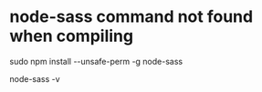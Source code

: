 # node-sass command not found when compiling

sudo npm install --unsafe-perm -g node-sass


 node-sass -v
